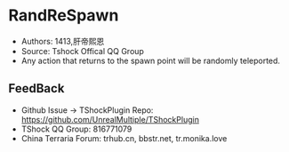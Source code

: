 # RandReSpawn

- Authors: 1413,肝帝熙恩
- Source: Tshock Offical QQ Group
- Any action that returns to the spawn point will be randomly teleported.

## FeedBack
- Github Issue -> TShockPlugin Repo: https://github.com/UnrealMultiple/TShockPlugin
- TShock QQ Group: 816771079
- China Terraria Forum: trhub.cn, bbstr.net, tr.monika.love
